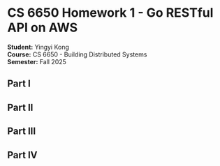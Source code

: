 # CS 6650 Homework 1 - Go RESTful API on AWS

**Student:** Yingyi Kong  
**Course:** CS 6650 - Building Distributed Systems  
**Semester:** Fall 2025

## Part I

## Part II

## Part III

## Part IV
